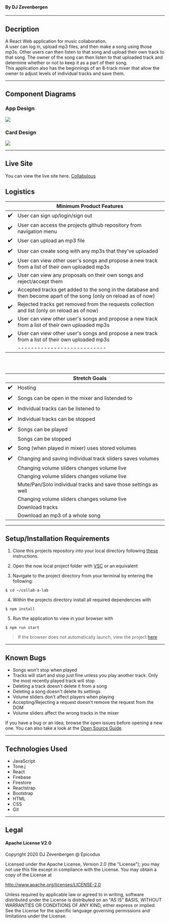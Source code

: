 ![]()
<br />

#### By DJ Zevenbergen

<hr/>

## Decription

A React Web application for music collaboration. <br>
A user can log in, upload mp3 files, and then make a song using those mp3s.
Other users can then listen to that song and upload their own track to that song. 
The owner of the song can then listen to that uploaded track and determine whether or not to keep it as a part of their song.
<br>
This application also has the beginnings of an 8-track mixer that allow the owner to adjust levels of individual tracks and save them. 
<hr />

## Component Diagrams

### App Design

<img src='src\Assets\component-diagram.drawio.png'>

### Card Design

<img src='src\Assets\card-diagram.drawio.png'>

<hr/>

## Live Site
You can view the live site here. [Collabulous](https://code.visualstudio.com/Download)

## Logistics

|                    | Minimum Product Features                                            |
| ------------------ | ------------------------------------------------------------------- |
| :heavy_check_mark: | User can sign up/login/sign out                                               |
| :heavy_check_mark: | User can access the projects github repository from navigation menu |
| :heavy_check_mark: | User can upload an mp3 file                   |
| :heavy_check_mark: | User can create song with any mp3s that they've uploaded        |
| :heavy_check_mark: | User can view other user's songs and propose a new track from a list of their own uploaded mp3s            |
| :heavy_check_mark: | User can view any proposals on their own songs and reject/accept them           |
| :heavy_check_mark: | Accepted tracks get added to the song in the database and then become apart of the song (only on reload as of now)            |
| :heavy_check_mark: | Rejected tracks get removed from the requests collection and list (only on reload as of now)            |
| :heavy_check_mark: | User can view other user's songs and propose a new track from a list of their own uploaded mp3s            |
| :heavy_check_mark: | User can view other user's songs and propose a new track from a list of their own uploaded mp3s            |
|                    | ---------------------------   |

<br/>
<br/>

|                    | Stretch Goals                                           |
| ------------------ | ------------------------------------------------------- |
| :heavy_check_mark: | Hosting                                                 |
| :heavy_check_mark: | Songs can be open in the mixer and listended to                                    |
| :heavy_check_mark: | Individual tracks can be listened to  |
| :heavy_check_mark: | Individual tracks can be stopped  |
| :heavy_check_mark: | Songs can be played         |
|                    | Songs can be stopped         |
| :heavy_check_mark: | Song (when played in mixer) uses stored volumes         |
| :heavy_check_mark: | Changing and saving individual track sliders saves volumes        |
|                    | Changing volume sliders changes volume live    |
|                    | Changing volume sliders changes volume live    |
|                    | Mute/Pan/Solo individual tracks and save those settings as well   |
|                    | Changing volume sliders changes volume live    |
|                    | Download tracks    |
|                    | Download an mp3 of a whole song    |



<hr />

## Setup/Installation Requirements

1. Clone this projects repository into your local directory following [these](https://www.linode.com/docs/development/version-control/how-to-install-git-and-clone-a-github-repository/) instructions.

2. Open the now local project folder with [VSC](https://code.visualstudio.com/Download) or an equivalent

3. Navigate to the project directory from your terminal by entering the following:

```
$ cd ~/collab-a-lab
```

4. Within the projects directory install all required dependencies with

```
$ npm install
```

5. Run the application to view in your browser with

```
$ npm run start
```

> If the browser does not automatically launch, view the project [here](https://localhost:3000)

<hr/>

## Known Bugs

- Songs won't stop when played
- Tracks will start and stop just fine unless you play another track. Only the most recently played track will stop
- Deleting a track doesn't delete it from a song
- Deleting a song doesn't delete its settings
- Volume sliders don't affect players when playing
- Accepting/Rejecting a request doesn't remove the request from the DOM
- Volume sliders affect the wrong tracks in the mixer

If you have a bug or an idea, browse the open issues before opening a new one. You can also take a look at the [Open Source Guide](https://opensource.guide/).

<hr/>

## Technologies Used


- JavaScript
- Tone.j
- React
- Firebase
- Firestore
- Reactstrap
- Bootstrap
- HTML
- CSS
- Git

<hr/>

## Legal

#### Apache License V2.0

Copyright 2020 DJ Zevenbergen @ Epicodus

Licensed under the Apache License, Version 2.0 (the "License");
you may not use this file except in compliance with the License.
You may obtain a copy of the License at

http://www.apache.org/licenses/LICENSE-2.0

Unless required by applicable law or agreed to in writing, software
distributed under the License is distributed on an "AS IS" BASIS,
WITHOUT WARRANTIES OR CONDITIONS OF ANY KIND, either express or implied.
See the License for the specific language governing permissions and
limitations under the License.
